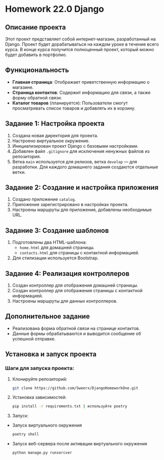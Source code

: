 # Homework 22.0 Django

## Описание проекта
Этот проект представляет собой интернет-магазин, разработанный на Django. Проект будет дорабатываться на каждом уроке в течение всего курса. В конце курса получится полноценный проект, который можно будет добавить в портфолио.

## Функциональность
- **Главная страница**: Отображает приветственную информацию о магазине.
- **Страница контактов**: Содержит информацию для связи, а также форму обратной связи.
- **Каталог товаров** (планируется): Пользователи смогут просматривать список товаров и добавлять их в корзину.

## Задание 1: Настройка проекта
1. Создана новая директория для проекта.
2. Настроено виртуальное окружение.
3. Инициализирован проект Django с базовыми настройками.
4. Добавлен файл `.gitignore` для исключения ненужных файлов из репозитория.
5. Ветка `main` используется для релизов, ветка `develop` — для разработки. Для каждого домашнего задания создаются отдельные ветки.

## Задание 2: Создание и настройка приложения
1. Создано приложение `catalog`.
2. Приложение зарегистрировано в настройках проекта.
3. Настроены маршруты для приложения, добавлены необходимые URL.

## Задание 3: Создание шаблонов
1. Подготовлены два HTML-шаблона:
   - `home.html` для домашней страницы.
   - `contacts.html` для страницы с контактной информацией.
2. Для стилизации используется Bootstrap.

## Задание 4: Реализация контроллеров
1. Создан контроллер для отображения домашней страницы.
2. Создан контроллер для отображения страницы с контактной информацией.
3. Настроены маршруты для данных контроллеров.

## Дополнительное задание
- Реализована форма обратной связи на странице контактов.
- Данные формы обрабатываются и выводится сообщение об успешной отправке.

## Установка и запуск проекта

### Шаги для запуска проекта:
1. Клонируйте репозиторий:
   ```bash
   git clone https://github.com/Sweerx/DjangoHomeworkOne.git
   
2. Установка зависимостей:
    ```bash
   pip install -r requirements.txt | используйте poetry
   
3. Запуск:
- Запуск виртуального окружения
    ```bash
  poetry shell

- Запуск веб-сервера после активации виртуального окружения
    ```bash
  python manage.py runsercver
   